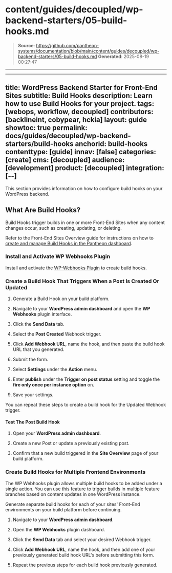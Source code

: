 # content/guides/decoupled/wp-backend-starters/05-build-hooks.md

> **Source**: https://github.com/pantheon-systems/documentation/blob/main/content/guides/decoupled/wp-backend-starters/05-build-hooks.md
> **Generated**: 2025-08-19 00:27:47

---

---
title: WordPress Backend Starter for Front-End Sites
subtitle: Build Hooks
description: Learn how to use Build Hooks for your project.
tags: [webops, workflow, decoupled]
contributors: [backlineint, cobypear, hckia]
layout: guide
showtoc: true
permalink: docs/guides/decoupled/wp-backend-starters/build-hooks
anchorid: build-hooks
contenttype: [guide]
innav: [false]
categories: [create]
cms: [decoupled]
audience: [development]
product: [decoupled]
integration: [--]
---

This section provides information on how to configure build hooks on your WordPress backend.

## What Are Build Hooks?

Build Hooks trigger builds in one or more Front-End Sites when any content
changes occur, such as creating, updating, or deleting.

Refer to the Front-End Sites Overview guide for instructions on how to [create and manage Build Hooks in the Pantheon dashboard](/guides/decoupled/overview/manage-settings#build-hooks).

### Install and Activate WP Webhooks Plugin

Install and activate the [WP-Webhooks Plugin](https://wordpress.org/plugins/wp-webhooks/) to create build hooks.

### Create a Build Hook That Triggers When a Post Is Created Or Updated

1. Generate a Build Hook on your build platform.

1. Navigate to your **WordPress admin dashboard** and open the **WP Webhooks** plugin interface.

1. Click the **Send Data** tab.

1. Select the **Post Created** Webhook trigger.

1. Click **Add Webhook URL**, name the hook, and then paste the build hook URL that you generated.

1. Submit the form.

1. Select **Settings** under the **Action** menu.

1. Enter **publish** under the **Trigger on post status** setting and toggle the **fire only once per instance option** on.

1. Save your settings.

You can repeat these steps to create a build hook for the Updated Webhook trigger.

#### Test The Post Build Hook

1. Open your **WordPress admin dashboard**.

1. Create a new Post or update a previously existing post.

1. Confirm that a new build triggered in the **Site Overview** page of your build platform.

### Create Build Hooks for Multiple Frontend Environments

The WP Webhooks plugin allows multiple build hooks to be added under a single
action. You can use this feature to trigger builds in multiple feature branches based on content updates in one WordPress instance.

<Alert title="Note"  type="info" >

Generate separate build hooks for each of your sites' Front-End environments on your build platform before continuing.

</Alert>

1. Navigate to your **WordPress admin dashboard**.

1. Open the **WP Webhooks** plugin dashboard.

1. Click the **Send Data** tab and select your desired Webhook trigger.

1. Click **Add Webhook URL**, name the hook, and then add one of your previously generated build hook URL's before submitting this form.

1. Repeat the previous steps for each build hook previously generated.
